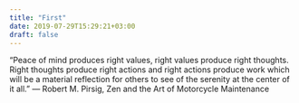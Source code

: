 ```yaml
---
title: "First"
date: 2019-07-29T15:29:21+03:00
draft: false
---
```


“Peace of mind produces right values, right values produce right thoughts. Right thoughts produce right actions and right actions produce work which will be a material reflection for others to see of the serenity at the center of it all.”
― Robert M. Pirsig, Zen and the Art of Motorcycle Maintenance